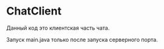 # ChatClient
Данный код это клиентская часть чата.

Запуск main.java только после запуска серверного порта.
